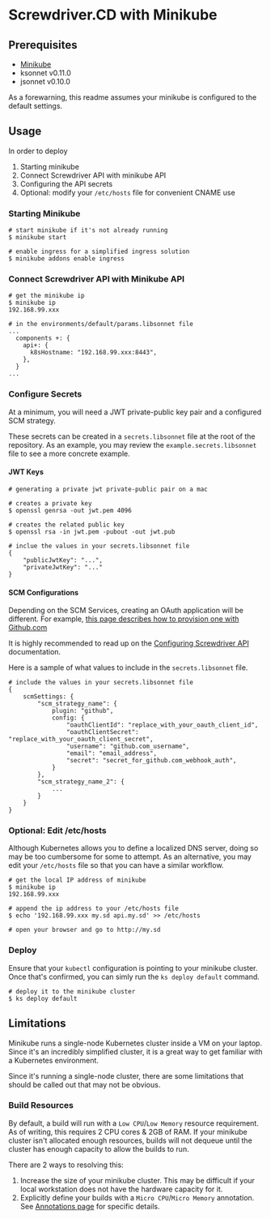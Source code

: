 # Screwdriver.CD with Minikube

## Prerequisites

* [Minikube](https://kubernetes.io/docs/getting-started-guides/minikube/)
* ksonnet v0.11.0
* jsonnet v0.10.0

As a forewarning, this readme assumes your minikube is configured to the default settings. 

## Usage

In order to deploy 

1. Starting minikube
1. Connect Screwdriver API with minikube API
1. Configuring the API secrets
1. Optional: modify your `/etc/hosts` file for convenient CNAME use

### Starting Minikube

```
# start minikube if it's not already running
$ minikube start

# enable ingress for a simplified ingress solution
$ minikube addons enable ingress
```

### Connect Screwdriver API with Minikube API

```
# get the minikube ip
$ minikube ip
192.168.99.xxx

# in the environments/default/params.libsonnet file
...
  components +: {
    api+: {
      k8sHostname: "192.168.99.xxx:8443",
    },
  }
...
```

### Configure Secrets

At a minimum, you will need a JWT private-public key pair and a configured SCM strategy.

These secrets can be created in a `secrets.libsonnet` file at the root of the repository. As an example, you may review the `example.secrets.libsonnet` file to see a more concrete example.

#### JWT Keys

```
# generating a private jwt private-public pair on a mac

# creates a private key
$ openssl genrsa -out jwt.pem 4096

# creates the related public key
$ openssl rsa -in jwt.pem -pubout -out jwt.pub

# inclue the values in your secrets.libsonnet file
{
    "publicJwtKey": "...",
    "privateJwtKey": "..."
}
```

#### SCM Configurations

Depending on the SCM Services, creating an OAuth application will be different. For example, [this page describes how to provision one with Github.com](https://developer.github.com/apps/building-oauth-apps/creating-an-oauth-app/)

It is highly recommended to read up on the [Configuring Screwdriver API](https://docs.screwdriver.cd/cluster-management/configure-api) documentation.

Here is a sample of what values to include in the `secrets.libsonnet` file.

```
# include the values in your secrets.libsonnet file
{
    scmSettings: {
        "scm_strategy_name": {
            plugin: "github",
            config: {
                "oauthClientId": "replace_with_your_oauth_client_id",
                "oauthClientSecret": "replace_with_your_oauth_client_secret",
                "username": "github.com_username",
                "email": "email_address",
                "secret": "secret_for_github.com_webhook_auth",
            }
        },
        "scm_strategy_name_2": {
            ...
        }
    }
}
```

### Optional: Edit /etc/hosts

Although Kubernetes allows you to define a localized DNS server, doing so may be too cumbersome for some to attempt. As an alternative, you may edit your `/etc/hosts` file so that you can have a similar workflow.

```
# get the local IP address of minikube
$ minikube ip
192.168.99.xxx

# append the ip address to your /etc/hosts file
$ echo '192.168.99.xxx my.sd api.my.sd' >> /etc/hosts

# open your browser and go to http://my.sd
```


### Deploy

Ensure that your `kubectl` configuration is pointing to your minikube cluster. Once that's confirmed, you can simly run the `ks deploy default` command.

```
# deploy it to the minikube cluster
$ ks deploy default
```

## Limitations

Minikube runs a single-node Kubernetes cluster inside a VM on your laptop. Since it's an incredibly simplified cluster, it is a great way to get familiar with a Kubernetes environment.

Since it's running a single-node cluster, there are some limitations that should be called out that may not be obvious.

### Build Resources

By default, a build will run with a `Low CPU`/`Low Memory` resource requirement. As of writing, this requires 2 CPU cores & 2GB of RAM. If your minikube cluster isn't allocated enough resources, builds will not dequeue until the cluster has enough capacity to allow the builds to run. 

There are 2 ways to resolving this:

1. Increase the size of your minikube cluster. This may be difficult if your local workstation does not have the hardware capacity for it.
1. Explicitly define your builds with a `Micro CPU`/`Micro Memory` annotation. See [Annotations page](https://docs.screwdriver.cd/user-guide/configuration/annotations) for specific details.
